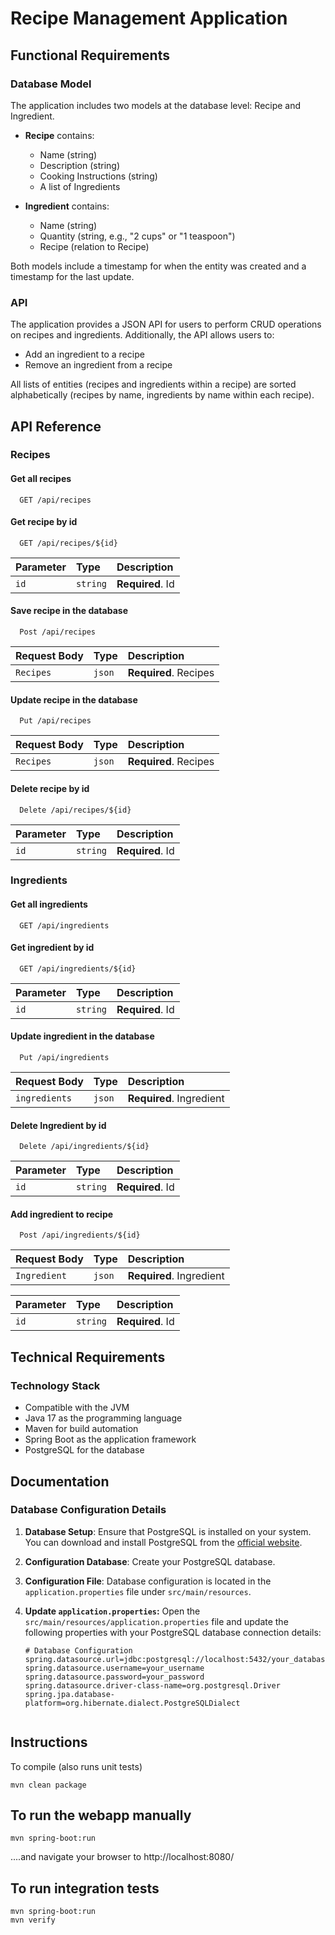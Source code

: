 # Recipe Management Application

## Functional Requirements

### Database Model

The application includes two models at the database level: Recipe and Ingredient.

- **Recipe** contains:
   - Name (string)
   - Description (string)
   - Cooking Instructions (string)
   - A list of Ingredients

- **Ingredient** contains:
   - Name (string)
   - Quantity (string, e.g., "2 cups" or "1 teaspoon")
   - Recipe (relation to Recipe)

Both models include a timestamp for when the entity was created and a timestamp for the last update.

### API

The application provides a JSON API for users to perform CRUD operations on recipes and ingredients. Additionally, the API allows users to:
- Add an ingredient to a recipe
- Remove an ingredient from a recipe

All lists of entities (recipes and ingredients within a recipe) are sorted alphabetically (recipes by name, ingredients by name within each recipe).
## API Reference

### Recipes
#### Get all recipes

```http
  GET /api/recipes
```

#### Get recipe by id

```http
  GET /api/recipes/${id}
```

| Parameter | Type     | Description       |
| :-------- | :------- |:------------------|
| `id`      | `string` | **Required**. Id  |

#### Save recipe in the database

```http
  Post /api/recipes
```

| Request Body | Type   | Description             |
|:-------------|:-------|:------------------------|
| `Recipes`    | `json` | **Required**. Recipes   |

#### Update recipe in the database

```http
  Put /api/recipes
```

| Request Body | Type   | Description             |
|:-------------|:-------|:------------------------|
| `Recipes`    | `json` | **Required**. Recipes   |

#### Delete recipe by id

```http
  Delete /api/recipes/${id}
```

| Parameter | Type     | Description       |
| :-------- | :------- |:------------------|
| `id`      | `string` | **Required**. Id  |

### Ingredients

#### Get all ingredients

```http
  GET /api/ingredients
```

#### Get ingredient by id

```http
  GET /api/ingredients/${id}
```

| Parameter | Type     | Description       |
| :-------- | :------- |:------------------|
| `id`      | `string` | **Required**. Id  |

#### Update ingredient in the database

```http
  Put /api/ingredients
```

| Request Body  | Type   | Description              |
|:--------------|:-------|:-------------------------|
| `ingredients` | `json` | **Required**. Ingredient |

#### Delete Ingredient by id

```http
  Delete /api/ingredients/${id}
```

| Parameter | Type     | Description       |
| :-------- | :------- |:------------------|
| `id`      | `string` | **Required**. Id  |

#### Add ingredient to recipe

```http
  Post /api/ingredients/${id}
```

| Request Body   | Type     | Description                |
|:---------------|:---------|:---------------------------|
| `Ingredient`   | `json`   | **Required**. Ingredient   |

| Parameter      | Type     | Description                |
| :------------- | :------- | :------------------------- |
| `id`           | `string` | **Required**. Id           |
## Technical Requirements

### Technology Stack

- Compatible with the JVM
- Java 17 as the programming language
- Maven for build automation
- Spring Boot as the application framework
- PostgreSQL for the database

## Documentation

### Database Configuration Details

1. **Database Setup**: Ensure that PostgreSQL is installed on your system. You can download and install PostgreSQL from the [official website](https://www.postgresql.org/download/).

2. **Configuration Database**: Create your PostgreSQL database.

3. **Configuration File**: Database configuration is located in the `application.properties` file under `src/main/resources`.
   
4. **Update `application.properties`:** Open the `src/main/resources/application.properties` file and update the following properties with your PostgreSQL database connection details:

   ```properties
   # Database Configuration
   spring.datasource.url=jdbc:postgresql://localhost:5432/your_database_name
   spring.datasource.username=your_username
   spring.datasource.password=your_password
   spring.datasource.driver-class-name=org.postgresql.Driver
   spring.jpa.database-platform=org.hibernate.dialect.PostgreSQLDialect


## Instructions

To compile (also runs unit tests)

```
mvn clean package
```

## To run the webapp manually

```
mvn spring-boot:run
```

....and navigate your browser to  http://localhost:8080/

## To run integration tests

```
mvn spring-boot:run
mvn verify
```